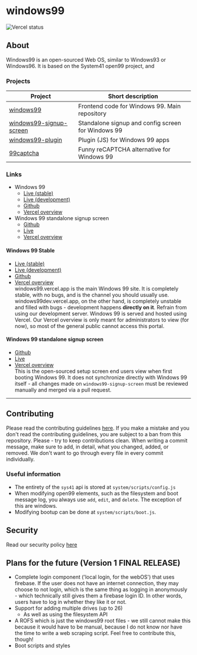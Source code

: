 # windows99
![Vercel status](https://therealsujitk-vercel-badge.vercel.app/?app=windows99)  
## About
Windows99 is an open-sourced Web OS, similar to Windows93 or Windows96. It is based on the System41 open99 project, and   
### Projects
| Project                                                                         | Short description                                  |
|---------------------------------------------------------------------------------|----------------------------------------------------|
| [windows99](https://github.com/its-pablo/windows99)                             | Frontend code for Windows 99. Main repository      |
| [windows99-signup-screen](https://github.com/its-pablo/windows99-signup-screen) | Standalone signup and config screen for Windows 99 |
| [windows99-plugin](https://github.com/its-pablo/windows99-plugin)               | Plugin (JS) for Windows 99 apps                    |
| [99captcha](https://github.com/its-pablo/99captcha)                             | Funny reCAPTCHA alternative for Windows 99         |

### Links
* Windows 99
  * [Live (stable)](https://windows99.vercel.app)
  * [Live (development)](https://windows99dev.vercel.app)
  * [Github](https://github.com/its-pablo/windows99)
  * [Vercel overview](https://vercel.com/its-pablo/windows99)
* Windows 99 standalone signup screen
  * [Github](https://github.com/its-pablo/windows99-signup-screen)
  * [Live](https://windows99-signup-screen.vercel.app)
  * [Vercel overview](https://vercel.com/its-pablo/windows99-signup-screen)
#### Windows 99 Stable
* [Live (stable)](https://windows99.vercel.app)
* [Live (development)](https://windows99dev.vercel.app)
* [Github](https://github.com/its-pablo/windows99)
* [Vercel overview](https://vercel.com/its-pablo/windows99)  
windows99.vercel.app is the main Windows 99 site. It is completely stable, with no bugs, and is the channel you should usually use. windows99dev.vercel.app, on the other hand, is completely unstable and filled with bugs - development happens **directly on it**. Refrain from using our development server. Windows 99 is served and hosted using Vercel. Our Vercel overview is only meant for administrators to view (for now), so most of the general public cannot access this portal.
#### Windows 99 standalone signup screen
* [Github](https://github.com/its-pablo/windows99-signup-screen)
* [Live](https://windows99-signup-screen.vercel.app)  
* [Vercel overview](https://vercel.com/its-pablo/windows99-signup-screen)  
This is the open-sourced setup screen end users view when first booting Windows 99. It does not synchronize directly with Windows 99 itself - all changes made on `windows99-signup-screen` must be reviewed manually and merged via a pull request.  
---
## Contributing
Please read the contributing guidelines [here](CONTRIBUTING.md). If you make a mistake and you don't read the contributing guidelines, you are subject to a ban from this repository. Please - try to keep contributions clean. When writing a commit message, make sure to add, in detail, what you changed, added, or removed. We don't want to go through every file in every commit individually.
### Useful information
* The entirety of the `sys41` api is stored at `system/scripts/config.js`
* When modifying open99 elements, such as the filesystem and boot message log, you always use `add`, `edit`, and `delete`. The exception of this are windows.
* Modifying bootup can be done at `system/scripts/boot.js`.
## Security
Read our security policy [here](/CODE_OF_CONDUCT.md)
## Plans for the future (Version 1 FINAL RELEASE)
* Complete login component ('local login, for the webOS') that uses firebase. If the user does not have an internet connection, they may choose to not login, which is the same thing as logging in anonymously - which technically still gives them a firebase login ID. In other words, users have to log in whether they like it or not.
* Support for adding multiple drives (up to 26)
   * As well as using the filesystem API
* A ROFS which is just the windows99 root files - we still cannot make this because it would have to be manual, because I do not know nor have the time to write a web scraping script. Feel free to contribute this, though!
* Boot scripts and styles
